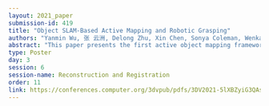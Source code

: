 ```yaml
---
layout: 2021_paper
submission-id: 419
title: "Object SLAM-Based Active Mapping and Robotic Grasping"
authors: "Yanmin Wu, 张 云洲, Delong Zhu, Xin Chen, Sonya Coleman, Wenkai Sun, Xinggang Hu and Zhiqiang Deng"
abstract: "This paper presents the first active object mapping framework for complex robotic manipulation and autonomous perception tasks. The framework is built on an object SLAM system integrated with a simultaneous multi-object pose estimation process. Aiming to reduce the observation uncertainty on target objects and increase their pose estimation accuracy, we also design an object-driven exploration strategy to guide the object mapping process, enabling autonomous mapping and high-level perception. By combining the mapping module and the exploration strategy, an accurate object map that is compatible with robotic grasping can be generated. Additionally, quantitative evaluations also show that the proposed framework has a very high mapping accuracy. Manipulation experiments, including object grasping, object placement, and the augmented reality, significantly demonstrate the effectiveness and advantages of our proposed framework."
type: Poster
day: 3
session: 6
session-name: Reconstruction and Registration
order: 11
link: https://conferences.computer.org/3dvpub/pdfs/3DV2021-5lXBZyiG3QAsRBKXHIjqU8/268800b372/268800b372.pdf
---
```

